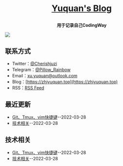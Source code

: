 **<p align="center">[Yuquan's Blog](https://cherishyuan.github.io)</p>**
====

**<p align="center">用于记录自己CodingWay</p>**
[![](https://gitee.com/xu-yuquan/picture-markdown/raw/master/index.jpg)](https://cherishyuan.github.io)

## 联系方式
- Twitter：[@Cherishjuzi](https://twitter.com/Cherishjuzi)
- Telegram：[@Pillow_Rainbow](https://t.me/Pillow_Rainbow)
- Email：[xu.yuquan@outlook.com](mailto:xu.yuquan@outlook.com)
- Blog：[https://zhiyuquan.top](https://zhiyuquan.top)
- RSS：[RSS Feed](https://raw.githubusercontent.com/cherishyuan/blog/master/feed.xml)
## 最近更新
- [Git、Tmux、vim快捷键](https://github.com/cherishyuan/blog/issues/2)--2022-03-28
- [技术相关](https://github.com/cherishyuan/blog/issues/1)--2022-03-28
## 技术相关
- [Git、Tmux、vim快捷键](https://github.com/cherishyuan/blog/issues/2)--2022-03-28
- [技术相关](https://github.com/cherishyuan/blog/issues/1)--2022-03-28
